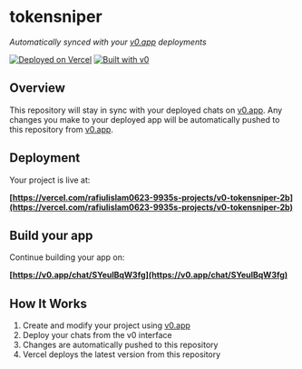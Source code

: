 # tokensniper

*Automatically synced with your [v0.app](https://v0.app) deployments*

[![Deployed on Vercel](https://img.shields.io/badge/Deployed%20on-Vercel-black?style=for-the-badge&logo=vercel)](https://vercel.com/rafiulislam0623-9935s-projects/v0-tokensniper-2b)
[![Built with v0](https://img.shields.io/badge/Built%20with-v0.app-black?style=for-the-badge)](https://v0.app/chat/SYeulBqW3fg)

## Overview

This repository will stay in sync with your deployed chats on [v0.app](https://v0.app).
Any changes you make to your deployed app will be automatically pushed to this repository from [v0.app](https://v0.app).

## Deployment

Your project is live at:

**[https://vercel.com/rafiulislam0623-9935s-projects/v0-tokensniper-2b](https://vercel.com/rafiulislam0623-9935s-projects/v0-tokensniper-2b)**

## Build your app

Continue building your app on:

**[https://v0.app/chat/SYeulBqW3fg](https://v0.app/chat/SYeulBqW3fg)**

## How It Works

1. Create and modify your project using [v0.app](https://v0.app)
2. Deploy your chats from the v0 interface
3. Changes are automatically pushed to this repository
4. Vercel deploys the latest version from this repository